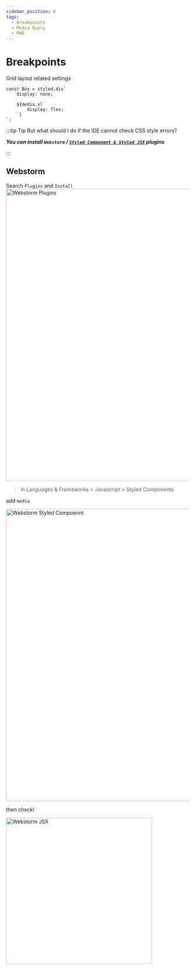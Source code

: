 ```yaml
---
sidebar_position: 6
tags:
  - Breakpoints
  - Media Query
  - RWD
---
```


# Breakpoints
Grid layout related settings

```
const Box = styled.div`
    display: none;

    ${media.xl`
        display: flex;
    `}
`;
```



:::tip Tip
But what should I do if the IDE cannot check CSS style errors?

***You can install `Webstorm` / [`Styled Component & Styled JSX`](https://plugins.jetbrains.com/plugin/9997-styled-components--styled-jsx) plugins***

:::

## Webstorm 

Search `Plugins` and `Install` 
<img src="/img/ide/webstorm-plugins.png" width="800" alt="Webstorm Plugins"/>

> in Languages & Frameworks > Javascript > Styled Components

add `media`

<img src="/img/ide/webstorm-styled-component.png" width="800" alt="Webstorm Styled Compoennt"/>

then check!

<img src="/img/ide/webstorm-jsx.png" width="400" alt="Webstorm JSX"/>

